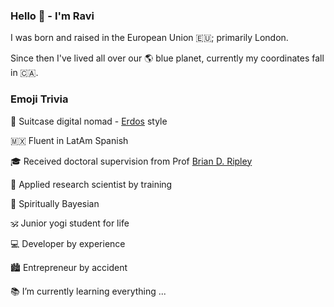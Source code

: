 ### Hello 👋 - I'm Ravi


I was born and raised in󠁧󠁢󠁥󠁮󠁧󠁿󠁮󠁧󠁿 the European Union 🇪🇺; primarily London. 

Since then I've lived all over our 🌎 blue planet, currently my coordinates fall in 🇨🇦.

### Emoji Trivia

🛄 Suitcase digital nomad - [Erdos](https://en.wikipedia.org/wiki/Paul_Erd%C5%91s) style

🇲🇽 Fluent in LatAm Spanish

🎓 Received doctoral supervision from Prof [Brian D. Ripley](https://en.wikipedia.org/wiki/Brian_D._Ripley) 
 
🥼 Applied research scientist by training

👻 Spiritually Bayesian

🕉️ Junior yogi student for life

💻 Developer by experience

🏙️ Entrepreneur by accident

📚 I’m currently learning everything ...


